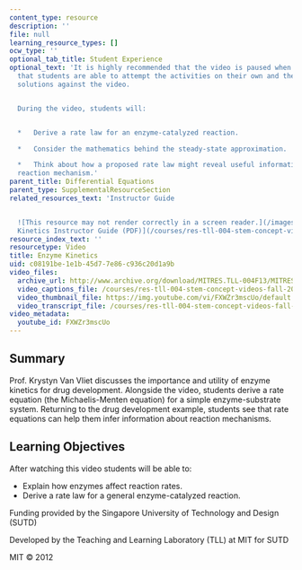 ```yaml
---
content_type: resource
description: ''
file: null
learning_resource_types: []
ocw_type: ''
optional_tab_title: Student Experience
optional_text: 'It is highly recommended that the video is paused when prompted so
  that students are able to attempt the activities on their own and then check their
  solutions against the video.


  During the video, students will:


  *   Derive a rate law for an enzyme-catalyzed reaction.

  *   Consider the mathematics behind the steady-state approximation.

  *   Think about how a proposed rate law might reveal useful information about a
  reaction mechanism.'
parent_title: Differential Equations
parent_type: SupplementalResourceSection
related_resources_text: 'Instructor Guide


  ![This resource may not render correctly in a screen reader.](/images/inacessible.gif)[Enzyme
  Kinetics Instructor Guide (PDF)](/courses/res-tll-004-stem-concept-videos-fall-2013/resources/mitres_tll-004f13_enzguide)'
resource_index_text: ''
resourcetype: Video
title: Enzyme Kinetics
uid: c08191be-1e1b-45d7-7e86-c936c20d1a9b
video_files:
  archive_url: http://www.archive.org/download/MITRES.TLL-004F13/MITRES_TLL-004F13_enzyme_kinetics_intro_300k.mp4
  video_captions_file: /courses/res-tll-004-stem-concept-videos-fall-2013/f3f402bebf345697b8f0ac90a285f0f2_FXWZr3mscUo.vtt
  video_thumbnail_file: https://img.youtube.com/vi/FXWZr3mscUo/default.jpg
  video_transcript_file: /courses/res-tll-004-stem-concept-videos-fall-2013/776a468c1cc967042fd3590150dee209_FXWZr3mscUo.pdf
video_metadata:
  youtube_id: FXWZr3mscUo
---
```


Summary
-------

Prof. Krystyn Van Vliet discusses the importance and utility of enzyme kinetics for drug development. Alongside the video, students derive a rate equation (the Michaelis-Menten equation) for a simple enzyme-substrate system. Returning to the drug development example, students see that rate equations can help them infer information about reaction mechanisms.

Learning Objectives
-------------------

After watching this video students will be able to:

*   Explain how enzymes affect reaction rates.
*   Derive a rate law for a general enzyme-catalyzed reaction.

Funding provided by the Singapore University of Technology and Design (SUTD)

Developed by the Teaching and Learning Laboratory (TLL) at MIT for SUTD

MIT © 2012